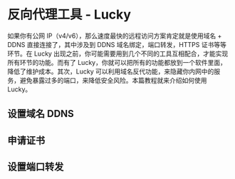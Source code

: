 # 反向代理工具 - Lucky

如果你有公网 IP（v4/v6），那么速度最快的远程访问方案肯定就是使用域名 + DDNS 直接连接了，其中涉及到 DDNS 域名绑定，端口转发，HTTPS 证书等等环节。在 Lucky 出现之前，你可能需要用到几个不同的工具互相配合，才能实现所有环节的功能。而有了 Lucky，你就可以把所有的功能都放到一个软件里面，降低了维护成本。其次，Lucky 可以利用域名反代功能，来隐藏你内网中的服务，避免暴露过多的端口，来降低安全风险。本篇教程就来介绍如何使用 Lucky。

## 设置域名 DDNS

## 申请证书

## 设置端口转发